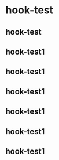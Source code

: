 # hook-test
## hook-test
## hook-test1
## hook-test1
## hook-test1
## hook-test1
## hook-test1
## hook-test1

